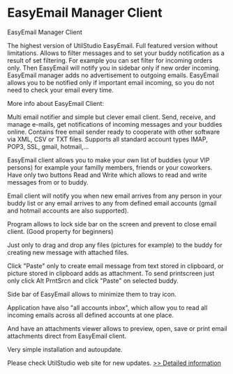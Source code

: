 # EasyEmail Manager Client
EasyEmail Manager Client

The highest version of UtilStudio EasyEmail. Full featured version without limitations. Allows to filter messages and to set your buddy notification as a result of set filtering. For example you can set filter for incoming orders only. Then EasyEmail will notify you in sidebar only if new order incoming. EasyEmail manager adds no advertisement to outgoing emails. EasyEmail allows you to be notified only if important email incoming, so you do not need to check your email every time.


More info about EasyEmail Client:

Multi email notifier and simple but clever email client. Send, receive, and manage e-mails, get notifications of incoming messages and your buddies online. Contains free email sender ready to cooperate with other software via XML, CSV or TXT files. Supports all standard account types IMAP, POP3, SSL, gmail, hotmail,...

EasyEmail client allows you to make your own list of buddies (your VIP persons) for example your familly members, friends or your coworkers. Have only two buttons Read and Write which allows to read and write messages from or to buddy.

Email client will notify you when new email arrives from any person in your buddy list or any email arrives to any from defined email accounts (gmail and hotmail accounts are also supported).

Program allows to lock side bar on the screen and prevent to close email client. (Good property for beginners)

Just only to drag and drop any files (pictures for example) to the buddy for creating new message with attached files.

Click "Paste" only to create email message from text stored in clipboard, or picture stored in clipboard adds as attachment. To send printscreen just only click Alt PrntSrcn and click "Paste" on selected buddy.

Side bar of EasyEmail allows to minimize them to tray icon.

Application have also "all accounts inbox", which allow you to read all incoming emails across all defined accounts at one place.

And have an attachments viewer allows to preview, open, save or print email attachments direct from EasyEmail client.

Very simple installation and autoupdate.

Please check UtilStudio web site for new updates.
[>> Detailed information](https://secure.shareit.com/shareit/product.html?productid=300531867&affiliateid=200057808)
